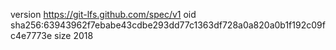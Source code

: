 version https://git-lfs.github.com/spec/v1
oid sha256:63943962f7ebabe43cdbe293dd77c1363df728a0a820a0b1f192c09fc4e7773e
size 2018
